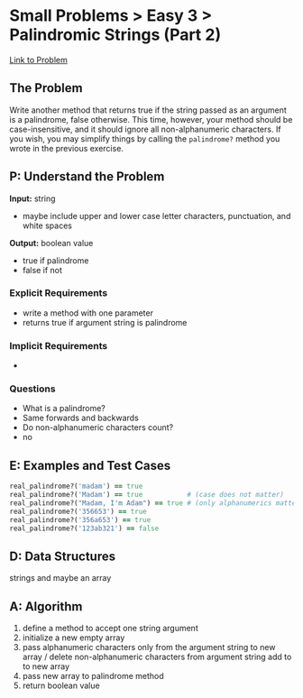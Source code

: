 # Small Problems > Easy 3 > Palindromic Strings (Part 2)

[Link to Problem](https://launchschool.com/exercises/8fca300b)

## The Problem

Write another method that returns true if the string passed as an  argument is a palindrome, false otherwise.  This time, however, your  method should be case-insensitive, and it should ignore all  non-alphanumeric characters.  If you wish, you may simplify things by  calling the `palindrome?` method you wrote in the previous exercise.

## P: Understand the Problem
**Input:** string

- maybe include upper and lower case letter characters, punctuation, and white spaces

**Output:**  boolean value

- true if palindrome
- false if not

### Explicit Requirements

- write a method with one parameter
- returns true if argument string is palindrome

### Implicit Requirements
- 

### Questions

- What is a palindrome?
- Same forwards and backwards
- Do non-alphanumeric characters count?
- no

## E: Examples and Test Cases

```ruby
real_palindrome?('madam') == true
real_palindrome?('Madam') == true           # (case does not matter)
real_palindrome?("Madam, I'm Adam") == true # (only alphanumerics matter)
real_palindrome?('356653') == true
real_palindrome?('356a653') == true
real_palindrome?('123ab321') == false
```



## D: Data Structures

strings and maybe an array

## A: Algorithm

1. define a method to accept one string argument
1. initialize a new empty array
1. pass alphanumeric characters only from the argument string to new array / delete non-alphanumeric characters from argument string add to to new array
1. pass new array to palindrome method
1. return boolean value